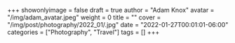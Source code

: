 +++
showonlyimage = false
draft = true
author = "Adam Knox"
avatar = "/img/adam_avatar.jpeg"
weight = 0
title = ""
cover = "/img/post/photography/2022_01/.jpg"
date = "2022-01-27T00:01:01-06:00"
categories = ["Photography", "Travel"]
tags = []
+++
<!--more-->
